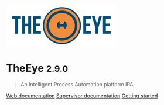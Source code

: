 ![logo](./images/logo-theeye-theOeye.png)

# TheEye <small>2.9.0</small>

> An Intelligent Process Automation platform IPA

<!-- [Gateway documentation](https://github.com/theeye-io-team/theeye-gateway) -->
[Web documentation](https://github.com/theeye-io-team/theeye-web)
[Supervisor documentation](https://github.com/theeye-io-team/theeye-supervisor)
[Getting started](#TheEye)